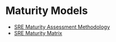 # Maturity Models

*  [SRE Maturity Assessment Methodology](SRE_maturity_assessment.md)
*  [SRE Maturity Matrix](SRE_maturity_matrix.md)
